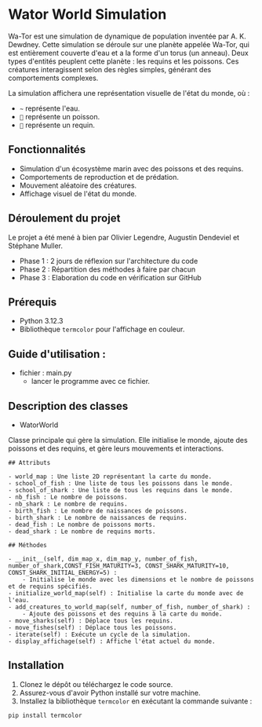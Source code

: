 # Wator World Simulation

Wa-Tor est une simulation de dynamique de population inventée par A. K. Dewdney. Cette simulation se déroule sur une planète appelée Wa-Tor, qui est entièrement couverte d'eau et a la forme d'un torus (un anneau). Deux types d'entités peuplent cette planète : les requins et les poissons. Ces créatures interagissent selon des règles simples, générant des comportements complexes. 

La simulation affichera une représentation visuelle de l'état du monde, où :
- `~` représente l'eau.
- `🐠` représente un poisson.
- `🦈` représente un requin.

## Fonctionnalités

- Simulation d'un écosystème marin avec des poissons et des requins.
- Comportements de reproduction et de prédation.
- Mouvement aléatoire des créatures.
- Affichage visuel de l'état du monde.

## Déroulement du projet
Le projet a été mené à bien par Olivier Legendre, Augustin Dendeviel et Stéphane Muller.
- Phase 1 : 2 jours de réflexion sur l'architecture du code
- Phase 2 : Répartition des méthodes à faire par chacun
- Phase 3 : Elaboration du code en vérification sur GitHub

## Prérequis

- Python 3.12.3
- Bibliothèque `termcolor` pour l'affichage en couleur.

## Guide d'utilisation :

- fichier : main.py  
    - lancer le programme avec ce fichier.  

## Description des classes
- WatorWorld

Classe principale qui gère la simulation. Elle initialise le monde, ajoute des poissons et des requins, et gère leurs mouvements et interactions.  

    ## Attributs

    - world_map : Une liste 2D représentant la carte du monde.
    - school_of_fish : Une liste de tous les poissons dans le monde.
    - school_of_shark : Une liste de tous les requins dans le monde.
    - nb_fish : Le nombre de poissons.
    - nb_shark : Le nombre de requins.
    - birth_fish : Le nombre de naissances de poissons.
    - birth_shark : Le nombre de naissances de requins.
    - dead_fish : Le nombre de poissons morts.
    - dead_shark : Le nombre de requins morts.

    ## Méthodes

    - __init__(self, dim_map_x, dim_map_y, number_of_fish, number_of_shark,CONST_FISH_MATURITY=3, CONST_SHARK_MATURITY=10, CONST_SHARK_INITIAL_ENERGY=5) :  
        - Initialise le monde avec les dimensions et le nombre de poissons et de requins spécifiés.
    - initialize_world_map(self) : Initialise la carte du monde avec de l'eau.
    - add_creatures_to_world_map(self, number_of_fish, number_of_shark) : 
        - Ajoute des poissons et des requins à la carte du monde.
    - move_sharks(self) : Déplace tous les requins.
    - move_fishes(self) : Déplace tous les poissons.
    - iterate(self) : Exécute un cycle de la simulation.
    - display_affichage(self) : Affiche l'état actuel du monde.


## Installation

1. Clonez le dépôt ou téléchargez le code source.
2. Assurez-vous d'avoir Python installé sur votre machine.
3. Installez la bibliothèque `termcolor` en exécutant la commande suivante :

```bash
pip install termcolor


